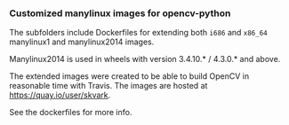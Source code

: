 ### Customized manylinux images for opencv-python

The subfolders include Dockerfiles for extending both ``i686`` and ``x86_64`` manylinux1 and manylinux2014 images.

Manylinux2014 is used in wheels with version 3.4.10.* / 4.3.0.* and above. 

The extended images were created to be able to build OpenCV in reasonable time with Travis. The images are hosted at https://quay.io/user/skvark.

See the dockerfiles for more info.
